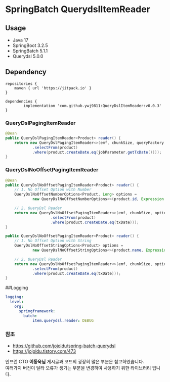 # SpringBatch QuerydslItemReader

## Usage

- Java 17
- SpringBoot 3.2.5
- SpringBatch 5.1.1
- Querydsl 5.0.0

## Dependency

```
repositories {
    maven { url 'https://jitpack.io' }
}

dependencies {
		implementation 'com.github.ywj9811:QueryDslItemReader:v0.0.3'
}
```
### QueryDslPagingItemReader
```java
@Bean
public QueryDslPagingItemReader<Product> reader() {
    return new QueryDslPagingItemReader<>(emf, chunkSize, queryFactory -> queryFactory
            .selectFrom(product)
            .where(product.createDate.eq(jobParameter.getTxDate())));
}
```

### QueryDslNoOffsetPagingItemReader
```java
@Bean
public QueryDslNoOffsetPagingItemReader<Product> reader() {
    // 1. No Offset Option with Number
    QueryDslNoOffsetNumberOptions<Product, Long> options =
            new QueryDslNoOffsetNumberOptions<>(product.id, Expression.ASC);

    // 2. QueryDsl Reader
    return new QueryDslNoOffsetPagingItemReader<>(emf, chunkSize, options, queryFactory -> queryFactory
                    .selectFrom(product)
                    .where(product.createDate.eq(txDate)));
}
```
```java
public QueryDslNoOffsetPagingItemReader<Product> reader() {
    // 1. No Offset Option with String
    QueryDslNoOffsetStringOptions<Product> options =
            new QueryDslNoOffsetStringOptions<>(product.name, Expression.DESC);

    // 2. QueryDsl Reader
    return new QueryDslNoOffsetPagingItemReader<>(emf, chunkSize, options, queryFactory -> queryFactory
            .selectFrom(product)
            .where(product.createDate.eq(txDate)));
}
```

##Logging
```yaml
logging:
  level:
    org:
      springframework:
        batch: 
            item.querydsl.reader: DEBUG
```

### 참조
  - https://github.com/jojoldu/spring-batch-querydsl
  - https://jojoldu.tistory.com/473
    
  인프런 CTO **이동욱님** 게시글과 코드의 굉장히 많은 부분은 참고하였습니다.<br>
  여러가지 버전이 달라 오류가 생기는 부분을 변경하여 사용하기 위한 라이브러리 입니다.
